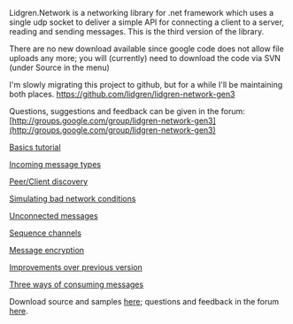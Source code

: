 Lidgren.Network is a networking library for .net framework which uses a single udp socket to deliver a simple API for connecting a client to a server, reading and sending messages.
This is the third version of the library.

There are no new download available since google code does not allow file uploads any more; you will (currently) need to download the code via SVN (under Source in the menu)

I'm slowly migrating this project to github, but for a while I'll be maintaining both places. https://github.com/lidgren/lidgren-network-gen3

Questions, suggestions and feedback can be given in the forum: [http://groups.google.com/group/lidgren-network-gen3](http://groups.google.com/group/lidgren-network-gen3)

[Basics tutorial](http://code.google.com/p/lidgren-network-gen3/wiki/Basics)

[Incoming message types](http://code.google.com/p/lidgren-network-gen3/wiki/IncomingMessageTypes)

[Peer/Client discovery](http://code.google.com/p/lidgren-network-gen3/wiki/Discovery)

[Simulating bad network conditions](http://code.google.com/p/lidgren-network-gen3/wiki/LagSimulation)

[Unconnected messages](http://code.google.com/p/lidgren-network-gen3/wiki/UnconnectedMessages)

[Sequence channels](http://code.google.com/p/lidgren-network-gen3/wiki/SequenceChannels)

[Message encryption](http://code.google.com/p/lidgren-network-gen3/wiki/MessageEncryption)

[Improvements over previous version](http://code.google.com/p/lidgren-network-gen3/wiki/Improvements)

[Three ways of consuming messages](http://code.google.com/p/lidgren-network-gen3/wiki/ReceivingMessages)

Download source and samples [here](https://code.google.com/p/lidgren-network-gen3/source/checkout); questions and feedback in the forum [here](http://groups.google.com/group/lidgren-network-gen3).